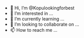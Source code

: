 - 👋 Hi, I’m @Kopulookingforbest
- 👀 I’m interested in ...
- 🌱 I’m currently learning ...
- 💞️ I’m looking to collaborate on ...
- 📫 How to reach me ...

<!---
Kopulookingforbest/Kopulookingforbest is a ✨ special ✨ repository because its `README.md` (this file) appears on your GitHub profile.
You can click the Preview link to take a look at your changes.
--->
